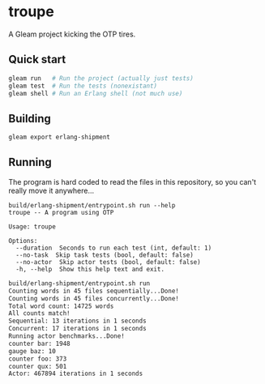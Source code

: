 # troupe

A Gleam project kicking the OTP tires.

## Quick start

```sh
gleam run   # Run the project (actually just tests)
gleam test  # Run the tests (nonexistant)
gleam shell # Run an Erlang shell (not much use)
```

## Building

```sh
gleam export erlang-shipment
```

## Running

The program is hard coded to read the files in this repository, so you can't
really move it anywhere...

```
build/erlang-shipment/entrypoint.sh run --help
troupe -- A program using OTP

Usage: troupe

Options:
  --duration  Seconds to run each test (int, default: 1)
  --no-task  Skip task tests (bool, default: false)
  --no-actor  Skip actor tests (bool, default: false)
  -h, --help  Show this help text and exit.
````

```sh
build/erlang-shipment/entrypoint.sh run
Counting words in 45 files sequentially...Done!
Counting words in 45 files concurrently...Done!
Total word count: 14725 words
All counts match!
Sequential: 13 iterations in 1 seconds
Concurrent: 17 iterations in 1 seconds
Running actor benchmarks...Done!
counter bar: 1948
gauge baz: 10
counter foo: 373
counter qux: 501
Actor: 467894 iterations in 1 seconds
```
